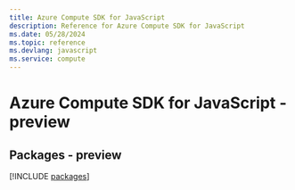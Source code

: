 ```yaml
---
title: Azure Compute SDK for JavaScript
description: Reference for Azure Compute SDK for JavaScript
ms.date: 05/28/2024
ms.topic: reference
ms.devlang: javascript
ms.service: compute
---
```

# Azure Compute SDK for JavaScript - preview
## Packages - preview
[!INCLUDE [packages](compute-index.md)]